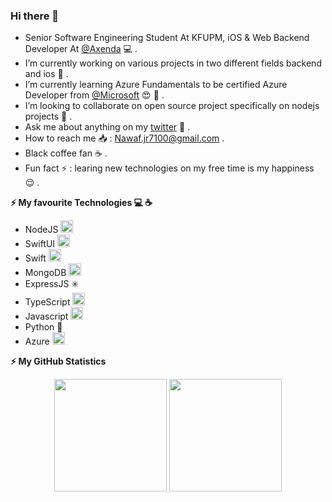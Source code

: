 ### Hi there 👋

<!-- **NawafSwe/NawafSwe** is a ✨ _special_ ✨ repository because its `README.md` (this file) appears on your GitHub profile. !-->
- Senior Software Engineering Student At KFUPM, iOS & Web Backend Developer At <a href="https://github.com/axenda">@Axenda</a> 💻 .
- I’m currently working on various projects in two different fields backend and ios 🔭 .
- I’m currently learning Azure Fundamentals to be certified Azure Developer from <a href="https://github.com/microsoft">@Microsoft</a> 😍 🌱 .
- I’m looking to collaborate on open source project specifically on nodejs projects 👯 .
- Ask me about anything on my <a href="https://twitter.com/Nawaf_B_910">twitter</a> 💬 .
- How to reach me 📥 : Nawaf.jr7100@gmail.com .
- Black coffee fan ☕️ .
- Fun fact ⚡ : learing new technologies on my free time is my happiness 😌 .

<!--  Tech I use !-->
<b> ⚡️ My favourite Technologies 💻 ☕️</b>
<div>
  <ul>
    
<li> NodeJS <img height="20px" width="20px" src="https://cdn.iconscout.com/icon/free/png-256/node-js-1174925.png"/> </li>
<li> SwiftUI <img height="20px" width="20px" src="https://img.icons8.com/plasticine/2x/swiftui.png"/> </li>
<li> Swift <img height="20px" width="20px" src="https://cdn.iconscout.com/icon/free/png-256/swift-21-1175088.png"/> </li>
<li> MongoDB <img height="20px" width="20px" src="https://cdn.iconscout.com/icon/free/png-256/mongodb-4-1175139.png"/>
<li> ExpressJS ✳️
<li> TypeScript <img height="20px" width="20px" src="https://cdn.iconscout.com/icon/free/png-256/typescript-1174965.png"/> </li>
<li> Javascript <img height="20px" width="20px" src="https://cdn.iconscout.com/icon/free/png-256/javascript-1-225993.png"/> </li>
<li> Python 🐍</li>
<li> Azure <img height="20px" width="20px" src="https://www.flaticon.com/svg/vstatic/svg/732/732221.svg?token=exp=1615649069~hmac=1819309f200419122d341bfcbfc0b349"/> </li>
  </ul>
</div>

<b>⚡ My GitHub Statistics</b>

<p align="center">
<img height="180em" src="https://github-readme-stats.vercel.app/api?username=NawafSwe&show_icons=true&hide_border=true&theme=vue-dark" />

<!-- Most Used Languages -->
<img height="180em" src="https://mz-github-stats.vercel.app/api?username=NawafSwe&show_icons=true&hide_border=true&theme=calm"/>

</p>
